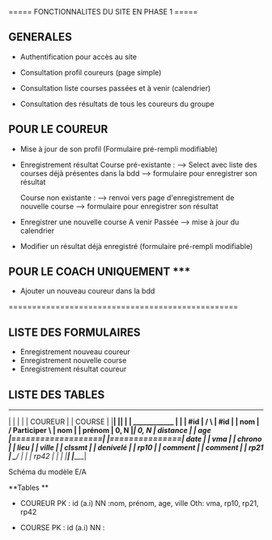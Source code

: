 ===== FONCTIONNALITES DU SITE EN PHASE 1 =====

## GENERALES ##

+  Authentification pour accès au site

+ Consultation profil coureurs (page simple)

+ Consultation liste courses passées et à venir (calendrier)

+ Consultation des résultats de tous les coureurs du groupe


## POUR LE COUREUR ##

+ Mise à jour de son profil (Formulaire pré-rempli modifiable)

+ Enregistrement résultat
	Course pré-existante :
	--> Select avec liste des courses déjà présentes dans la bdd
	--> formulaire pour enregistrer son résultat
	
	Course non existante :
	--> renvoi vers page d'enregistrement de nouvelle course
	--> formulaire pour enregistrer son résultat

+ Enregistrer une nouvelle course
	A venir
	Passée
	--> mise à jour du calendrier

+ Modifier un résultat déjà enregistré (formulaire pré-rempli modifiable)


## POUR LE COACH UNIQUEMENT ***

+ Ajouter un nouveau coureur dans la bdd

=================================================

## LISTE DES FORMULAIRES ##

+ Enregistrement nouveau coureur
+ Enregistrement nouvelle course
+ Enregistrement résultat coureur



## LISTE DES TABLES ##

 ____________                                                    ______________ 
|            |					                |              |
|  COUREUR   |                                                  |    COURSE    |
|____________|                                                  |______________|
|            |                     ____________                 |              |
|   #id      |                    /            \                |    #id       |
|   nom      |                   /  Participer  \               |    nom       |
|  prénom    | 0, N              |______________|         0, N  |    distance  | 
|   age      |===================|              |===============|    date      |
|   vma      |                   |  chrono      |               |    lieu      |
|  ville     |                   |  clssmt      |               |    denivelé  |
|   rp10     |                   |  comment     |               |    comment   |
|   rp21     |                    \____________/                |              |
|   rp42     |                                                  |              |
|____________|                                                  |______________|

Schéma du modèle E/A 

**Tables **

+ COUREUR
PK : id (a.i)
NN :nom, prénom, age, ville 
Oth: vma, rp10, rp21, rp42

+ COURSE
PK : id (a.i)
NN :
	


